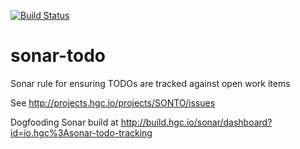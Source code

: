 [![Build Status](http://build.hgc.io/jenkins/job/sonar-todo/badge/icon)](http://build.hgc.io/jenkins/job/sonar-todo)

# sonar-todo
Sonar rule for ensuring TODOs are tracked against open work items

See http://projects.hgc.io/projects/SONTO/issues

Dogfooding Sonar build at http://build.hgc.io/sonar/dashboard?id=io.hgc%3Asonar-todo-tracking
